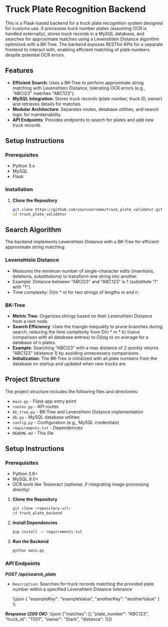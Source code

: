 # Truck Plate Recognition Backend
This is a Flask-based backend for a truck plate recognition system designed for customs use. It processes truck number plates (assuming OCR is handled externally), stores truck records in a MySQL database, and searches for approximate matches using a Levenshtein Distance algorithm optimized with a BK-Tree. The backend exposes RESTful APIs for a separate frontend to interact with, enabling efficient matching of plate numbers despite potential OCR errors.

## Features

- **Efficient Search**: Uses a BK-Tree to perform approximate string matching with Levenshtein Distance, tolerating OCR errors (e.g., "ABCI23" matches "ABC123").
- **MySQL Integration**: Stores truck records (plate number, truck ID, owner) and retrieves details for matches.
- **Modular Architecture**: Separates routes, database utilities, and search logic for maintainability.
- **API Endpoints**: Provides endpoints to search for plates and add new truck records.

## Setup Instructions

### Prerequisites

- Python 3.x
- MySQL
- Flask

### Installation

1. **Clone the Repository**

   ```sh
   git clone https://github.com/yourusername/truck_plate_validator.git
   cd truck_plate_validator

## Search Algorithm

The backend implements Levenshtein Distance with a BK-Tree for efficient approximate string matching:

### Levenshtein Distance

- Measures the minimum number of single-character edits (insertions, deletions, substitutions) to transform one string into another.
- Example: Distance between "ABCI23" and "ABC123" is 1 (substitute "I" with "1").
- Time complexity: O(m * n) for two strings of lengths m and n.

### BK-Tree

- **Metric Tree**: Organizes strings based on their Levenshtein Distance from a root node.
- **Search Efficiency**: Uses the triangle inequality to prune branches during search, reducing the time complexity from O(n * m * k) (naive comparison with all database entries) to O(log n) on average for a database of n plates.
- **Example**: Searching "ABCI23" with a max distance of 2 quickly returns "ABC123" (distance 1) by avoiding unnecessary comparisons.
- **Initialization**: The BK-Tree is initialized with all plate numbers from the database on startup and updated when new trucks are 

## Project Structure

The project structure includes the following files and directories:

- `main.py` - Flask app entry point
- `routes.py` - API routes
- `bk_tree.py` - BK-Tree and Levenshtein Distance implementation
- `db.py` - MySQL database utilities
- `config.py` - Configuration (e.g., MySQL credentials)
- `requirements.txt` - Dependencies
- `README.md` - This file

## Setup Instructions

### Prerequisites

- Python 3.8+
- MySQL 8.0+
- OCR tools like Tesseract (optional, if integrating image processing directly)

1. **Clone the Repository**

   ```sh
   git clone <repository-url>
   cd truck_plate_backend

2. **Install Dependencies**

   ```sh
   pip install -r requirements.txt

3. **Run the Backend**

   ```sh
   python main.py

### API Endpoints
***POST /api/search_plate***
- `Description`: Searches for truck records matching the provided plate number within a specified Levenshtein Distance tolerance

  \\\json { "exampleKey": "exampleValue", "anotherKey": "anotherValue" } \\\

***Response (200 OK):***
  \\\json {"matches": [{ "plate_number": "ABC123", "truck_id": "T001", "owner": "Stark", "distance": 1}]}

